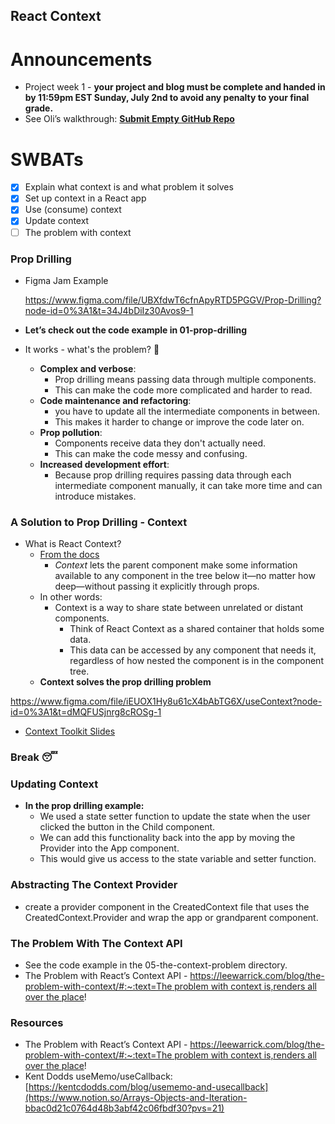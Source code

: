## React Context

# Announcements

- Project week 1 - **your project and blog must be complete and handed in by 11:59pm EST Sunday, July 2nd to avoid any penalty to your final grade.**
- See Oli’s walkthrough: ****[Submit Empty GitHub Repo](https://www.youtube.com/watch?v=-PKY4CiVCPk)****

# SWBATs

- [x]  Explain what context is and what problem it solves
- [x]  Set up context in a React app
- [x]  Use (consume) context
- [x]  Update context
- [ ]  The problem with context

### Prop Drilling

- Figma Jam Example
    
    https://www.figma.com/file/UBXfdwT6cfnApyRTD5PGGV/Prop-Drilling?node-id=0%3A1&t=34J4bDiIz30Avos9-1
    
- **Let’s check out the code example in 01-prop-drilling**

- It works - what's the problem? 🤷
    - **Complex and verbose**:
        - Prop drilling means passing data through multiple components.
        - This can make the code more complicated and harder to read.
    - **Code maintenance and refactoring**:
        - you have to update all the intermediate components in between.
        - This makes it harder to change or improve the code later on.
    - **Prop pollution**:
        - Components receive data they don't actually need.
        - This can make the code messy and confusing.
    - **Increased development effort**:
        - Because prop drilling requires passing data through each intermediate component manually,  it can take more time and can introduce mistakes.

### A Solution to Prop Drilling - Context

- What is React Context?
    - [From the docs](https://react.dev/learn/passing-data-deeply-with-context#:~:text=Context%20lets%20the%20parent%20component%20make%20some%20information%20available%20to%20any%20component%20in%20the%20tree%20below%20it%E2%80%94no%20matter%20how%20deep%E2%80%94without%20passing%20it%20explicitly%20through%20props.)
        - *Context* lets the parent component make some information available to any component in the tree below it—no matter how deep—without passing it explicitly through props.
    - In other words:
        - Context is a way to share state between unrelated or distant components.
            - Think of React Context as a shared container that holds some data.
            - This data can be accessed by any component that needs it, regardless of how nested the component is in the component tree.
    - **Context solves the prop drilling problem**

https://www.figma.com/file/iEUOX1Hy8u61cX4bAbTG6X/useContext?node-id=0%3A1&t=dMQFUSjnrg8cROSg-1

- [Context Toolkit Slides](https://docs.google.com/presentation/d/1YsiZGUpCamrJ8ori3iq1CJI56cNyBmdz4oZAOEvcCLY/edit?usp=sharing)

### Break 😴

### Updating Context

- **In the prop drilling example:**
    - We used a state setter function to update the state when the user clicked the button in the Child component.
    - We can add this functionality back into the app by moving the Provider into the App component.
    - This would give us access to the state variable and setter function.

### Abstracting The Context Provider

- create a provider component in the CreatedContext file that uses the CreatedContext.Provider and wrap the app or grandparent component.

### The Problem With The Context API

- See the code example in the 05-the-context-problem directory.
- The Problem with React’s Context API - [https://leewarrick.com/blog/the-problem-with-context/#:~:text=The problem with context is,renders all over the place](https://leewarrick.com/blog/the-problem-with-context/#:~:text=The%20problem%20with%20context%20is,renders%20all%20over%20the%20place)!

### Resources

- The Problem with React’s Context API - [https://leewarrick.com/blog/the-problem-with-context/#:~:text=The problem with context is,renders all over the place](https://leewarrick.com/blog/the-problem-with-context/#:~:text=The%20problem%20with%20context%20is,renders%20all%20over%20the%20place)!
- Kent Dodds useMemo/useCallback: [https://kentcdodds.com/blog/usememo-and-usecallback](https://www.notion.so/Arrays-Objects-and-Iteration-bbac0d21c0764d48b3abf42c06fbdf30?pvs=21)